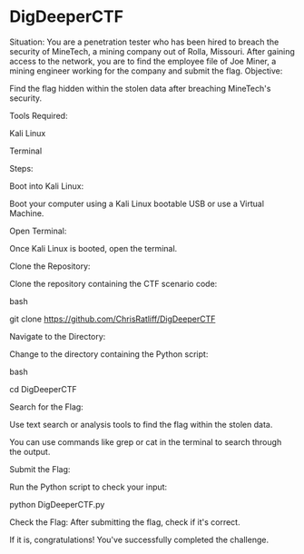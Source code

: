 # DigDeeperCTF
Situation: You are a penetration tester who has been hired to breach the security of MineTech, a mining company out of Rolla, Missouri. After gaining access to the network, you are to find the employee file of Joe Miner, a mining engineer working for the company and submit the flag. 
Objective:

Find the flag hidden within the stolen data after breaching MineTech's security.

Tools Required:

Kali Linux

Terminal

Steps:

Boot into Kali Linux:

Boot your computer using a Kali Linux bootable USB or use a Virtual Machine. 

Open Terminal:

Once Kali Linux is booted, open the terminal.

Clone the Repository:

Clone the repository containing the CTF scenario code:

bash

git clone https://github.com/ChrisRatliff/DigDeeperCTF

Navigate to the Directory:

Change to the directory containing the Python script:

bash

cd DigDeeperCTF

Search for the Flag:

Use text search or analysis tools to find the flag within the stolen data.

You can use commands like grep or cat in the terminal to search through the output.

Submit the Flag:

Run the Python script to check your input:

python DigDeeperCTF.py

Check the Flag:
After submitting the flag, check if it's correct.

If it is, congratulations! You've successfully completed the challenge.
